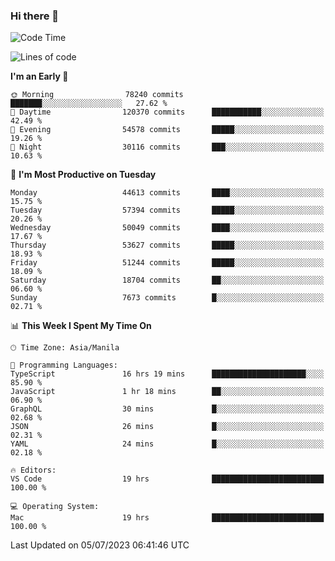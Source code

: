 ### Hi there 👋

<!--START_SECTION:waka-->
![Code Time](http://img.shields.io/badge/Code%20Time-4%2C137%20hrs%2043%20mins-blue)

![Lines of code](https://img.shields.io/badge/From%20Hello%20World%20I%27ve%20Written-108.6%20million%20lines%20of%20code-blue)

**I'm an Early 🐤** 

```text
🌞 Morning                78240 commits       ███████░░░░░░░░░░░░░░░░░░   27.62 % 
🌆 Daytime                120370 commits      ███████████░░░░░░░░░░░░░░   42.49 % 
🌃 Evening                54578 commits       █████░░░░░░░░░░░░░░░░░░░░   19.26 % 
🌙 Night                  30116 commits       ███░░░░░░░░░░░░░░░░░░░░░░   10.63 % 
```
📅 **I'm Most Productive on Tuesday** 

```text
Monday                   44613 commits       ████░░░░░░░░░░░░░░░░░░░░░   15.75 % 
Tuesday                  57394 commits       █████░░░░░░░░░░░░░░░░░░░░   20.26 % 
Wednesday                50049 commits       ████░░░░░░░░░░░░░░░░░░░░░   17.67 % 
Thursday                 53627 commits       █████░░░░░░░░░░░░░░░░░░░░   18.93 % 
Friday                   51244 commits       █████░░░░░░░░░░░░░░░░░░░░   18.09 % 
Saturday                 18704 commits       ██░░░░░░░░░░░░░░░░░░░░░░░   06.60 % 
Sunday                   7673 commits        █░░░░░░░░░░░░░░░░░░░░░░░░   02.71 % 
```


📊 **This Week I Spent My Time On** 

```text
🕑︎ Time Zone: Asia/Manila

💬 Programming Languages: 
TypeScript               16 hrs 19 mins      █████████████████████░░░░   85.90 % 
JavaScript               1 hr 18 mins        ██░░░░░░░░░░░░░░░░░░░░░░░   06.90 % 
GraphQL                  30 mins             █░░░░░░░░░░░░░░░░░░░░░░░░   02.68 % 
JSON                     26 mins             █░░░░░░░░░░░░░░░░░░░░░░░░   02.31 % 
YAML                     24 mins             █░░░░░░░░░░░░░░░░░░░░░░░░   02.18 % 

🔥 Editors: 
VS Code                  19 hrs              █████████████████████████   100.00 % 

💻 Operating System: 
Mac                      19 hrs              █████████████████████████   100.00 % 
```


 Last Updated on 05/07/2023 06:41:46 UTC
<!--END_SECTION:waka-->


<!--
**rad182/rad182** is a ✨ _special_ ✨ repository because its `README.md` (this file) appears on your GitHub profile.

Here are some ideas to get you started:

- 🔭 I’m currently working on ...
- 🌱 I’m currently learning ...
- 👯 I’m looking to collaborate on ...
- 🤔 I’m looking for help with ...
- 💬 Ask me about ...
- 📫 How to reach me: ...
- 😄 Pronouns: ...
- ⚡ Fun fact: ...
-->

